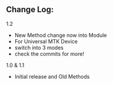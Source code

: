 ## Change Log:
1.2
- New Method change now into Module
- For Universal MTK Device
- switch into 3 modes
- check the commits for more!

1.0 & 1.1
- Initial release and Old Methods
